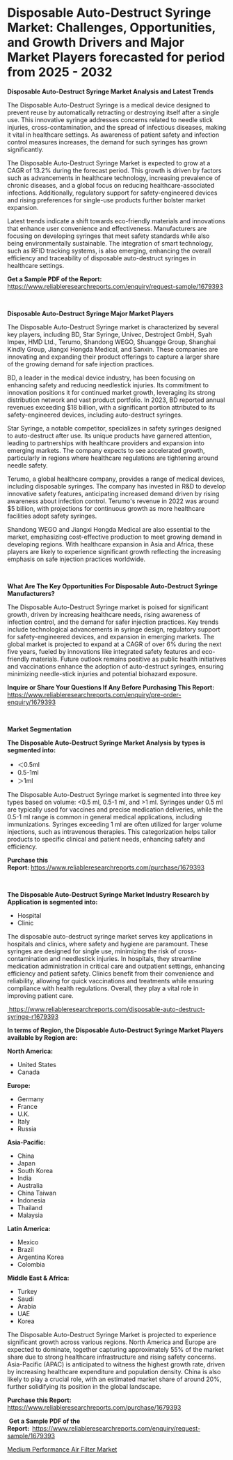 <p><h1>Disposable Auto-Destruct Syringe Market: Challenges, Opportunities, and Growth Drivers and Major Market Players forecasted for period from 2025 - 2032</h1></p><p><strong>Disposable Auto-Destruct Syringe Market Analysis and Latest Trends</strong></p>
<p><p>The Disposable Auto-Destruct Syringe is a medical device designed to prevent reuse by automatically retracting or destroying itself after a single use. This innovative syringe addresses concerns related to needle stick injuries, cross-contamination, and the spread of infectious diseases, making it vital in healthcare settings. As awareness of patient safety and infection control measures increases, the demand for such syringes has grown significantly.</p><p>The Disposable Auto-Destruct Syringe Market is expected to grow at a CAGR of 13.2% during the forecast period. This growth is driven by factors such as advancements in healthcare technology, increasing prevalence of chronic diseases, and a global focus on reducing healthcare-associated infections. Additionally, regulatory support for safety-engineered devices and rising preferences for single-use products further bolster market expansion.</p><p>Latest trends indicate a shift towards eco-friendly materials and innovations that enhance user convenience and effectiveness. Manufacturers are focusing on developing syringes that meet safety standards while also being environmentally sustainable. The integration of smart technology, such as RFID tracking systems, is also emerging, enhancing the overall efficiency and traceability of disposable auto-destruct syringes in healthcare settings.</p></p>
<p><strong>Get a Sample PDF of the Report:&nbsp;</strong> <a href="https://www.reliableresearchreports.com/enquiry/request-sample/1679393?utm_campaign=2633&utm_medium=2&utm_source=Github&utm_content=ia&utm_term=25032025&utm_id=disposable-auto-destruct-syringe">https://www.reliableresearchreports.com/enquiry/request-sample/1679393</a></p>
<p>&nbsp;</p>
<p><strong>Disposable Auto-Destruct Syringe Major Market Players</strong></p>
<p><p>The Disposable Auto-Destruct Syringe market is characterized by several key players, including BD, Star Syringe, Univec, Destroject GmbH, Syah Impex, HMD Ltd., Terumo, Shandong WEGO, Shuangge Group, Shanghai Kindly Group, Jiangxi Hongda Medical, and Sanxin. These companies are innovating and expanding their product offerings to capture a larger share of the growing demand for safe injection practices.</p><p>BD, a leader in the medical device industry, has been focusing on enhancing safety and reducing needlestick injuries. Its commitment to innovation positions it for continued market growth, leveraging its strong distribution network and vast product portfolio. In 2023, BD reported annual revenues exceeding $18 billion, with a significant portion attributed to its safety-engineered devices, including auto-destruct syringes.</p><p>Star Syringe, a notable competitor, specializes in safety syringes designed to auto-destruct after use. Its unique products have garnered attention, leading to partnerships with healthcare providers and expansion into emerging markets. The company expects to see accelerated growth, particularly in regions where healthcare regulations are tightening around needle safety.</p><p>Terumo, a global healthcare company, provides a range of medical devices, including disposable syringes. The company has invested in R&D to develop innovative safety features, anticipating increased demand driven by rising awareness about infection control. Terumo's revenue in 2022 was around $5 billion, with projections for continuous growth as more healthcare facilities adopt safety syringes.</p><p>Shandong WEGO and Jiangxi Hongda Medical are also essential to the market, emphasizing cost-effective production to meet growing demand in developing regions. With healthcare expansion in Asia and Africa, these players are likely to experience significant growth reflecting the increasing emphasis on safe injection practices worldwide.</p></p>
<p>&nbsp;</p>
<p><strong>What Are The Key Opportunities For Disposable Auto-Destruct Syringe Manufacturers?</strong></p>
<p><p>The Disposable Auto-Destruct Syringe market is poised for significant growth, driven by increasing healthcare needs, rising awareness of infection control, and the demand for safer injection practices. Key trends include technological advancements in syringe design, regulatory support for safety-engineered devices, and expansion in emerging markets. The global market is projected to expand at a CAGR of over 6% during the next five years, fueled by innovations like integrated safety features and eco-friendly materials. Future outlook remains positive as public health initiatives and vaccinations enhance the adoption of auto-destruct syringes, ensuring minimizing needle-stick injuries and potential biohazard exposure.</p></p>
<p><strong>Inquire or Share Your Questions If Any Before Purchasing This Report:</strong> <a href="https://www.reliableresearchreports.com/enquiry/pre-order-enquiry/1679393?utm_campaign=2633&utm_medium=2&utm_source=Github&utm_content=ia&utm_term=25032025&utm_id=disposable-auto-destruct-syringe">https://www.reliableresearchreports.com/enquiry/pre-order-enquiry/1679393</a></p>
<p>&nbsp;</p>
<p><strong>Market Segmentation</strong></p>
<p><strong>The Disposable Auto-Destruct Syringe Market Analysis by types is segmented into:</strong></p>
<p><ul><li>＜0.5ml</li><li>0.5-1ml</li><li>＞1ml</li></ul></p>
<p><p>The Disposable Auto-Destruct Syringe market is segmented into three key types based on volume: <0.5 ml, 0.5-1 ml, and >1 ml. Syringes under 0.5 ml are typically used for vaccines and precise medication deliveries, while the 0.5-1 ml range is common in general medical applications, including immunizations. Syringes exceeding 1 ml are often utilized for larger volume injections, such as intravenous therapies. This categorization helps tailor products to specific clinical and patient needs, enhancing safety and efficiency.</p></p>
<p><strong>Purchase this Report:&nbsp;</strong><a href="https://www.reliableresearchreports.com/purchase/1679393?utm_campaign=2633&utm_medium=2&utm_source=Github&utm_content=ia&utm_term=25032025&utm_id=disposable-auto-destruct-syringe">https://www.reliableresearchreports.com/purchase/1679393</a></p>
<p>&nbsp;</p>
<p><strong>The Disposable Auto-Destruct Syringe Market Industry Research by Application is segmented into:</strong></p>
<p><ul><li>Hospital</li><li>Clinic</li></ul></p>
<p><p>The disposable auto-destruct syringe market serves key applications in hospitals and clinics, where safety and hygiene are paramount. These syringes are designed for single use, minimizing the risk of cross-contamination and needlestick injuries. In hospitals, they streamline medication administration in critical care and outpatient settings, enhancing efficiency and patient safety. Clinics benefit from their convenience and reliability, allowing for quick vaccinations and treatments while ensuring compliance with health regulations. Overall, they play a vital role in improving patient care.</p></p>
<p><a href="https://www.reliableresearchreports.com/disposable-auto-destruct-syringe-r1679393?utm_campaign=2633&utm_medium=2&utm_source=Github&utm_content=ia&utm_term=25032025&utm_id=disposable-auto-destruct-syringe">&nbsp;https://www.reliableresearchreports.com/disposable-auto-destruct-syringe-r1679393</a></p>
<p><strong>In terms of Region, the Disposable Auto-Destruct Syringe Market Players available by Region are:</strong></p>
<p>
    <p> <strong> North America: </strong>
        <ul>
            <li>United States</li>
            <li>Canada</li>
        </ul>
        </p> 
    <p> <strong> Europe: </strong>
        <ul>
            <li>Germany</li>
            <li>France</li>
            <li>U.K.</li>
            <li>Italy</li>
            <li>Russia</li>
        </ul>
        </p> 
    <p> <strong> Asia-Pacific: </strong>
        <ul>
            <li>China</li>
            <li>Japan</li>
            <li>South Korea</li>
            <li>India</li>
            <li>Australia</li>
            <li>China Taiwan</li>
            <li>Indonesia</li>
            <li>Thailand</li>
            <li>Malaysia</li>
        </ul>
        </p> 
    <p> <strong> Latin America: </strong>
        <ul>
            <li>Mexico</li>
            <li>Brazil</li>
            <li>Argentina Korea</li>
            <li>Colombia</li>
        </ul>
        </p> 
    <p> <strong> Middle East & Africa: </strong>
        <ul>
            <li>Turkey</li>
            <li>Saudi</li>
            <li>Arabia</li>
            <li>UAE</li>
            <li>Korea</li>
        </ul>
    </p>
    </p>
<p><p>The Disposable Auto-Destruct Syringe Market is projected to experience significant growth across various regions. North America and Europe are expected to dominate, together capturing approximately 55% of the market share due to strong healthcare infrastructure and rising safety concerns. Asia-Pacific (APAC) is anticipated to witness the highest growth rate, driven by increasing healthcare expenditure and population density. China is also likely to play a crucial role, with an estimated market share of around 20%, further solidifying its position in the global landscape.</p></p>
<p><strong>Purchase this Report: </strong><a href="https://www.reliableresearchreports.com/purchase/1679393?utm_campaign=2633&utm_medium=2&utm_source=Github&utm_content=ia&utm_term=25032025&utm_id=disposable-auto-destruct-syringe">https://www.reliableresearchreports.com/purchase/1679393</a></p>
<p>&nbsp;<strong>Get a Sample PDF of the Report:&nbsp;&nbsp;</strong><a href="https://www.reliableresearchreports.com/enquiry/request-sample/1679393?utm_campaign=2633&utm_medium=2&utm_source=Github&utm_content=ia&utm_term=25032025&utm_id=disposable-auto-destruct-syringe">https://www.reliableresearchreports.com/enquiry/request-sample/1679393</a></p>
<p><strong></strong></p>
<p><p><a href="https://github.com/mookiesville/Market-Research-Report-List-1/blob/main/medium-performance-air-filter-market.md?utm_campaign=2633&utm_medium=2&utm_source=Github&utm_content=ia&utm_term=25032025&utm_id=disposable-auto-destruct-syringe">Medium Performance Air Filter Market</a></p></p>